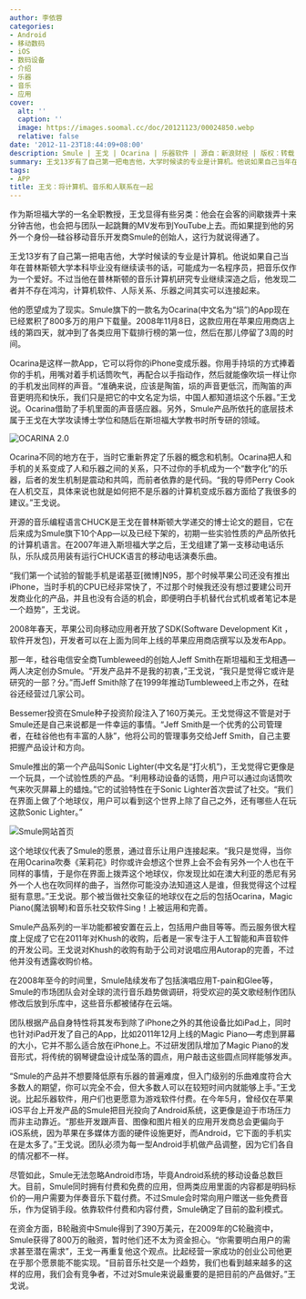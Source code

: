```yaml
---
author: 李依蓉
categories:
- Android
- 移动数码
- iOS
- 数码设备
- 介绍
- 乐器
- 音乐
- 应用
cover:
  alt: ''
  caption: ''
  image: https://images.soomal.cc/doc/20121123/00024850.webp
  relative: false
date: '2012-11-23T18:44:09+08:00'
description: Smule | 王戈 | Ocarina | 乐器软件 | 源自：新浪财经 | 版权：转载 |  平均/总评分：10.00/40
summary: 王戈13岁有了自己第一把电吉他，大学时候读的专业是计算机。他说如果自己当年在普林斯顿大学本科毕业没有继续读书的话，可能成为一名程序员，把音乐仅作为一个爱好。不过当他在普林斯顿的音乐计算机研究专业继续深造之后，他发现二者并不存在鸿沟，计算机软件、人际关系、乐器之间其实可以连接起来。
tags:
- APP
title: 王戈：将计算机、音乐和人联系在一起
---
```


作为斯坦福大学的一名全职教授，王戈显得有些另类：他会在会客的间歇拨弄十来分钟吉他，也会把与团队一起跳舞的MV发布到YouTube上去。而如果提到他的另外一个身份―硅谷移动音乐开发商Smule的创始人，这行为就说得通了。

王戈13岁有了自己第一把电吉他，大学时候读的专业是计算机。他说如果自己当年在普林斯顿大学本科毕业没有继续读书的话，可能成为一名程序员，把音乐仅作为一个爱好。不过当他在普林斯顿的音乐计算机研究专业继续深造之后，他发现二者并不存在鸿沟，计算机软件、人际关系、乐器之间其实可以连接起来。

他的愿望成为了现实。Smule旗下的一款名为Ocarina(中文名为“埙”)的App现在已经累积了800多万的用户下载量。2008年11月8日，这款应用在苹果应用商店上线的第四天，就冲到了各类应用下载排行榜的第一位，然后在那儿停留了3周的时间。

Ocarina是这样一款App，它可以将你的iPhone变成乐器。你用手持埙的方式捧着你的手机，用嘴对着手机话筒吹气，再配合以手指动作，然后就能像吹埙一样让你的手机发出同样的声音。“准确来说，应该是陶笛，埙的声音更低沉，而陶笛的声音更明亮和快乐，我们只是把它的中文名定为埙，中国人都知道埙这个乐器。”王戈说。Ocarina借助了手机里面的声音感应器。另外，Smule产品所依托的底层技术属于王戈在大学攻读博士学位和随后在斯坦福大学教书时所专研的领域。

![OCARINA 2.0](https://images.soomal.cc/doc/20121123/00024849.webp)





Ocarina不同的地方在于，当时它重新界定了乐器的概念和机制。Ocarina把人和手机的关系变成了人和乐器之间的关系，只不过你的手机成为一个“数字化”的乐器，后者的发生机制是震动和共鸣，而前者依靠的是代码。“我的导师Perry Cook在人机交互，具体来说也就是如何把不是乐器的计算机变成乐器方面给了我很多的建议。”王戈说。

开源的音乐编程语言CHUCK是王戈在普林斯顿大学递交的博士论文的题目，它在后来成为Smule旗下10个App―以及已经下架的，初期一些实验性质的产品所依托的计算机语言。在2007年进入斯坦福大学之后，王戈组建了第一支移动电话乐队，乐队成员用装有运行CHUCK语言的移动电话演奏乐曲。

“我们第一个试验的智能手机是诺基亚[微博]N95，那个时候苹果公司还没有推出iPhone，当时手机的CPU已经非常快了，不过那个时候我还没有想过要建公司开发商业化的产品，并且也没有合适的机会，即便明白手机替代台式机或者笔记本是一个趋势”，王戈说。

2008年春天，苹果公司向移动应用者开放了SDK(Software Development Kit ，软件开发包)，开发者可以在上面为同年上线的苹果应用商店撰写以及发布App。

那一年，硅谷电信安全商Tumbleweed的创始人Jeff Smith在斯坦福和王戈相遇―两人决定创办Smule。“开发产品并不是我的初衷，”王戈说，“我只是觉得它或许是研究的一部？分。”而Jeff Smith除了在1999年推动Tumbleweed上市之外，在硅谷还经营过几家公司。

Bessemer投资在Smule种子投资阶段注入了160万美元。王戈觉得这不管是对于Smule还是自己来说都是一件幸运的事情。“Jeff Smith是一个优秀的公司管理者，在硅谷他也有丰富的人脉”，他将公司的管理事务交给Jeff  Smith，自己主要把握产品设计和方向。

Smule推出的第一个产品叫Sonic Lighter(中文名是“打火机”)，王戈觉得它更像是一个玩具，一个试验性质的产品。“利用移动设备的话筒，用户可以通过向话筒吹气来吹灭屏幕上的蜡烛。”它的试验特性在于Sonic Lighter首次尝试了社交。“我们在界面上做了个地球仪，用户可以看到这个世界上除了自己之外，还有哪些人在玩这款Sonic Lighter。”

![Smule网站首页](https://images.soomal.cc/doc/20121123/00024850.webp)





这个地球仪代表了Smule的愿景，通过音乐让用户连接起来。“我只是觉得，当你在用Ocarina吹奏《茉莉花》时你或许会想这个世界上会不会有另外一个人也在干同样的事情，于是你在界面上拨弄这个地球仪，你发现比如在澳大利亚的悉尼有另外一个人也在吹同样的曲子，当然你可能没办法知道这人是谁，但我觉得这个过程挺有意思。”王戈说。那个被当做社交象征的地球仪在之后的包括Ocarina，Magic Piano(魔法钢琴)和音乐社交软件Sing！上被运用和完善。

Smule产品系列的一半功能都被安置在云上，包括用户曲目等等。而云服务很大程度上促成了它在2011年对Khush的收购，后者是一家专注于人工智能和声音软件的开发公司。王戈说对Khush的收购有助于公司对说唱应用Autorap的完善，不过他并没有透露收购价格。

在2008年至今的时间里，Smule陆续发布了包括演唱应用T-pain和Glee等，Smule的市场团队会对全球的流行音乐趋势做调研，将受欢迎的英文歌经制作团队修改后放到乐库中，这些音乐都被储存在云端。

团队根据产品自身特性将其发布到除了iPhone之外的其他设备比如iPad上，同时也针对iPad开发了自己的App，比如2011年12月上线的Magic Piano―考虑到屏幕的大小，它并不那么适合放在iPhone上。不过研发团队增加了Magic Piano的发音形式，将传统的钢琴键盘设计成坠落的圆点，用户敲击这些圆点同样能够发声。

“Smule的产品并不想要降低原有乐器的普遍难度，但入门级别的乐曲难度符合大多数人的期望，你可以完全不会，但大多数人可以在较短时间内就能够上手。”王戈说。比起乐器软件，用户们也更愿意为游戏软件付费。在今年5月，曾经仅在苹果iOS平台上开发产品的Smule把目光投向了Android系统，这更像是迫于市场压力而非主动靠近。“那些开发跟声音、图像和图片相关的应用开发商总会更偏向于iOS系统，因为苹果在多媒体方面的硬件设施更好，而Android，它下面的手机实在是太多了。”王戈说。团队必须为每一型Android手机做产品调整，因为它们各自的情况都不一样。

尽管如此，Smule无法忽略Android市场，毕竟Android系统的移动设备总数巨大。目前，Smule同时拥有付费和免费的应用，但两类应用里面的内容都是明码标价的―用户需要为伴奏音乐下载付费。不过Smule会时常向用户赠送一些免费音乐，作为促销手段。依靠软件付费和内容付费，Smule确定了目前的盈利模式。

在资金方面，B轮融资中Smule得到了390万美元，在2009年的C轮融资中，Smule获得了800万的融资，暂时他们还不太为资金担心。“你需要明白用户的需求甚至潜在需求”，王戈一再重复他这个观点。比起经营一家成功的创业公司他更在乎那个愿景能不能实现。“目前音乐社交是一个趋势，我们也看到越来越多的这样的应用，我们会有竞争者，不过对Smule来说最重要的是把目前的产品做好。”王戈说。